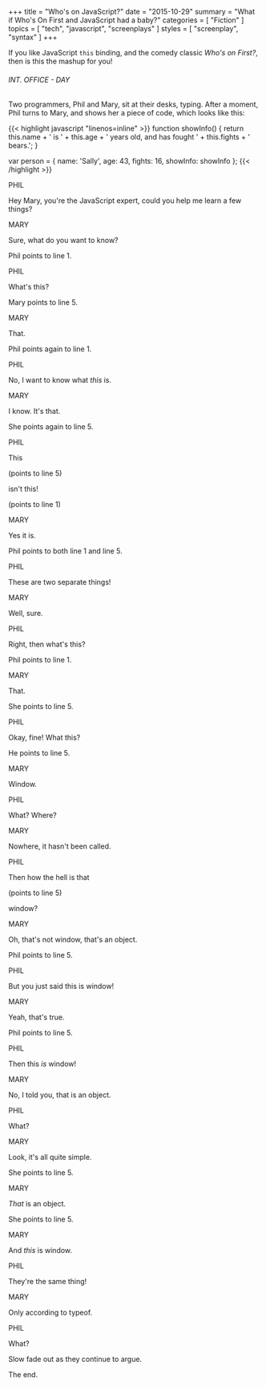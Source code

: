 +++
title = "Who's on JavaScript?"
date = "2015-10-29"
summary = "What if Who's On First and JavaScript had a baby?"
categories = [
  "Fiction"
]
topics = [
  "tech",
  "javascript",
  "screenplays"
]
styles = [
  "screenplay",
  "syntax"
]
+++

If you like JavaScript `this` binding, and the comedy classic _Who's on First?_, then is this the mashup for you!
<!--more-->
<div id="wrapper" class="screenplay">
<h6>INT. OFFICE - DAY</h6>
<div class="action"><p>Two programmers, Phil and Mary, sit at their desks, typing. After a moment, Phil turns to Mary, and shows her a piece of code, which looks like this:</p></div>

{{< highlight javascript "linenos=inline" >}}
function showInfo() {
  return this.name + ' is ' + this.age + ' years old, and has fought ' + this.fights + ' bears.';
}

var person = {
  name: 'Sally',
  age: 43,
  fights: 16,
  showInfo: showInfo
};
{{< /highlight >}}

<div class="dialog"><p class="character">PHIL</p><p>Hey Mary, you're the JavaScript expert, could you help me learn a few things?</p></div>
<div class="dialog"><p class="character">MARY</p><p>Sure, what do you want to know?</p></div>
<div class="action"><p>Phil points to line 1.</p></div>
<div class="dialog"><p class="character">PHIL</p><p>What's this?</p></div>
<div class="action"><p>Mary points to line 5.</p></div>
<div class="dialog"><p class="character">MARY</p><p>That.</p></div>
<div class="action"><p>Phil points again to line 1.</p></div>
<div class="dialog"><p class="character">PHIL</p><p>No, I want to know what <em>this</em> is.</p></div>
<div class="dialog"><p class="character">MARY</p><p>I know. It's that.</p></div>
<div class="action"><p>She points again to line 5.</p></div>
<div class="dialog"><p class="character">PHIL</p><p>This</p><p class="parenthetical">(points to line 5)</p><p>isn't this!</p><p class="parenthetical">(points to line 1)</p></div>
<div class="dialog"><p class="character">MARY</p><p>Yes it is.</p></div>
<div class="action"><p>Phil points to both line 1 and line 5.</p></div>
<div class="dialog"><p class="character">PHIL</p><p>These are two separate things!</p></div>
<div class="dialog"><p class="character">MARY</p><p>Well, sure.</p></div>
<div class="dialog"><p class="character">PHIL</p><p>Right, then what's this?</p></div>
<div class="action"><p>Phil points to line 1.</p></div>
<div class="dialog"><p class="character">MARY</p><p>That.</p></div>
<div class="action"><p>She points to line 5.</p></div>
<div class="dialog"><p class="character">PHIL</p><p>Okay, fine! What this?</p></div>
<div class="action"><p>He points to line 5.</p></div>
<div class="dialog"><p class="character">MARY</p><p>Window.</p></div>
<div class="dialog"><p class="character">PHIL</p><p>What? Where?</p></div>
<div class="dialog"><p class="character">MARY</p><p>Nowhere, it hasn't been called.</p></div>
<div class="dialog"><p class="character">PHIL</p><p>Then how the hell is that</p><p class="parenthetical">(points to line 5)</p><p>window?</p></div>
<div class="dialog"><p class="character">MARY</p><p>Oh, that's not window, that's an object.</p></div>
<div class="action"><p>Phil points to line 5.</p></div>
<div class="dialog"><p class="character">PHIL</p><p>But you just said this is window!</p></div>
<div class="dialog"><p class="character">MARY</p><p>Yeah, that's true.</p></div>
<div class="action"><p>Phil points to line 5.</p></div>
<div class="dialog"><p class="character">PHIL</p><p>Then this <em>is</em> window!</p></div>
<div class="dialog"><p class="character">MARY</p><p>No, I told you, that is an object.</p></div>
<div class="dialog"><p class="character">PHIL</p><p>What?</p></div>
<div class="dialog"><p class="character">MARY</p><p>Look, it's all quite simple.</p></div>
<div class="action"><p>She points to line 5.</p></div>
<div class="dialog"><p class="character">MARY</p><p><em>That</em> is an object.</p></div>
<div class="action"><p>She points to line 5.</p></div>
<div class="dialog"><p class="character">MARY</p><p>And <em>this</em> is window.</p></div>
<div class="dialog"><p class="character">PHIL</p><p>They're the same thing!</p></div>
<div class="dialog"><p class="character">MARY</p><p>Only according to typeof.</p></div>
<div class="dialog"><p class="character">PHIL</p><p>What?</p></div>
<div class="action"><p>Slow fade out as they continue to argue.</p></div>
</div>

The end.
